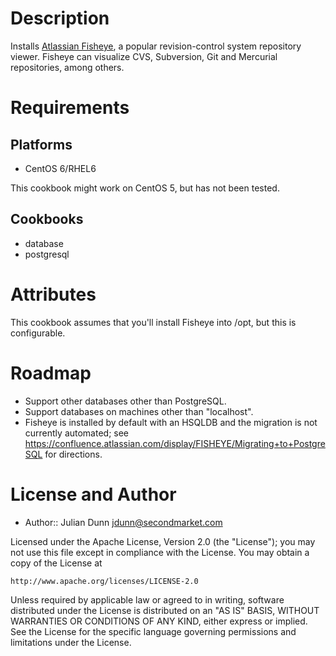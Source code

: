 Description
===========

Installs [Atlassian Fisheye](https://www.atlassian.com/software/fisheye), a popular revision-control system repository viewer. Fisheye can visualize CVS, Subversion, Git and Mercurial repositories, among others.

Requirements
============

## Platforms

* CentOS 6/RHEL6

This cookbook might work on CentOS 5, but has not been tested.

## Cookbooks

* database
* postgresql

Attributes
==========

This cookbook assumes that you'll install Fisheye into /opt, but this is configurable.

Roadmap
=======

* Support other databases other than PostgreSQL.
* Support databases on machines other than "localhost".
* Fisheye is installed by default with an HSQLDB and the migration is not currently automated; see https://confluence.atlassian.com/display/FISHEYE/Migrating+to+PostgreSQL for directions.

License and Author
==================

- Author:: Julian Dunn <jdunn@secondmarket.com>

Licensed under the Apache License, Version 2.0 (the "License");
you may not use this file except in compliance with the License.
You may obtain a copy of the License at

    http://www.apache.org/licenses/LICENSE-2.0

Unless required by applicable law or agreed to in writing, software
distributed under the License is distributed on an "AS IS" BASIS,
WITHOUT WARRANTIES OR CONDITIONS OF ANY KIND, either express or implied.
See the License for the specific language governing permissions and
limitations under the License.
